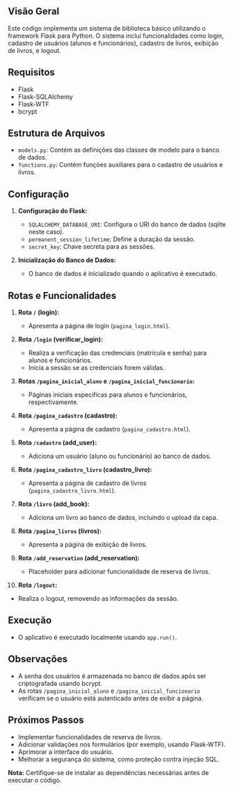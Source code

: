 ## Visão Geral

Este código implementa um sistema de biblioteca básico utilizando o framework Flask para Python. O sistema inclui funcionalidades como login, cadastro de usuários (alunos e funcionários), cadastro de livros, exibição de livros, e logout.

## Requisitos

- Flask
- Flask-SQLAlchemy
- Flask-WTF
- bcrypt

## Estrutura de Arquivos

- `models.py`: Contém as definições das classes de modelo para o banco de dados.
- `functions.py`: Contém funções auxiliares para o cadastro de usuários e livros.

## Configuração

1. **Configuração do Flask:**
   - `SQLALCHEMY_DATABASE_URI`: Configura o URI do banco de dados (sqlite neste caso).
   - `permanent_session_lifetime`: Define a duração da sessão.
   - `secret_key`: Chave secreta para as sessões.

2. **Inicialização do Banco de Dados:**
   - O banco de dados é inicializado quando o aplicativo é executado.

## Rotas e Funcionalidades

1. **Rota `/` (login):**
   - Apresenta a página de login (`pagina_login.html`).

2. **Rota `/login` (verificar_login):**
   - Realiza a verificação das credenciais (matrícula e senha) para alunos e funcionários.
   - Inicia a sessão se as credenciais forem válidas.

3. **Rotas `/pagina_inicial_aluno` e `/pagina_inicial_funcionario`:**
   - Páginas iniciais específicas para alunos e funcionários, respectivamente.

4. **Rota `/pagina_cadastro` (cadastro):**
   - Apresenta a página de cadastro (`pagina_cadastro.html`).

5. **Rota `/cadastro` (add_user):**
   - Adiciona um usuário (aluno ou funcionário) ao banco de dados.

6. **Rota `/pagina_cadastro_livro` (cadastro_livro):**
   - Apresenta a página de cadastro de livros (`pagina_cadastro_livro.html`).

7. **Rota `/livro` (add_book):**
   - Adiciona um livro ao banco de dados, incluindo o upload da capa.

8. **Rota `/pagina_livros` (livros):**
   - Apresenta a página de exibição de livros.

9. **Rota `/add_reservation` (add_reservation):**
   - Placeholder para adicionar funcionalidade de reserva de livros.

10. **Rota `/logout`:**
   - Realiza o logout, removendo as informações da sessão.

## Execução

- O aplicativo é executado localmente usando `app.run()`.

## Observações

- A senha dos usuários é armazenada no banco de dados após ser criptografada usando bcrypt.
- As rotas `/pagina_inicial_aluno` e `/pagina_inicial_funcionario` verificam se o usuário está autenticado antes de exibir a página.

## Próximos Passos

- Implementar funcionalidades de reserva de livros.
- Adicionar validações nos formulários (por exemplo, usando Flask-WTF).
- Aprimorar a interface do usuário.
- Melhorar a segurança do sistema, como proteção contra injeção SQL.

**Nota:** Certifique-se de instalar as dependências necessárias antes de executar o código.
